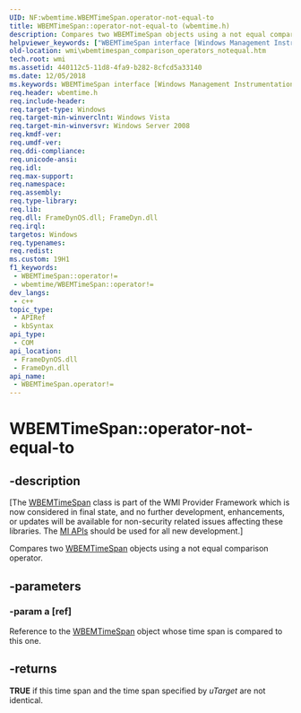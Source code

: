 ```yaml
---
UID: NF:wbemtime.WBEMTimeSpan.operator-not-equal-to
title: WBEMTimeSpan::operator-not-equal-to (wbemtime.h)
description: Compares two WBEMTimeSpan objects using a not equal comparison operator.
helpviewer_keywords: ["WBEMTimeSpan interface [Windows Management Instrumentation]","operator!= method","WBEMTimeSpan.operator!=","WBEMTimeSpan.operator-not-equal-to","WBEMTimeSpan::operator!=","WBEMTimeSpan::operator-not-equal-to","operator!=","operator!= method [Windows Management Instrumentation]","operator!= method [Windows Management Instrumentation]","WBEMTimeSpan interface","wbemtime/WBEMTimeSpan::operator!=","wmi.wbemtimespan_comparison_operators_notequal"]
old-location: wmi\wbemtimespan_comparison_operators_notequal.htm
tech.root: wmi
ms.assetid: 440112c5-11d8-4fa9-b282-8cfcd5a33140
ms.date: 12/05/2018
ms.keywords: WBEMTimeSpan interface [Windows Management Instrumentation],operator!= method, WBEMTimeSpan.operator!=, WBEMTimeSpan.operator-not-equal-to, WBEMTimeSpan::operator!=, WBEMTimeSpan::operator-not-equal-to, operator!=, operator!= method [Windows Management Instrumentation], operator!= method [Windows Management Instrumentation],WBEMTimeSpan interface, wbemtime/WBEMTimeSpan::operator!=, wmi.wbemtimespan_comparison_operators_notequal
req.header: wbemtime.h
req.include-header: 
req.target-type: Windows
req.target-min-winverclnt: Windows Vista
req.target-min-winversvr: Windows Server 2008
req.kmdf-ver: 
req.umdf-ver: 
req.ddi-compliance: 
req.unicode-ansi: 
req.idl: 
req.max-support: 
req.namespace: 
req.assembly: 
req.type-library: 
req.lib: 
req.dll: FrameDynOS.dll; FrameDyn.dll
req.irql: 
targetos: Windows
req.typenames: 
req.redist: 
ms.custom: 19H1
f1_keywords:
 - WBEMTimeSpan::operator!=
 - wbemtime/WBEMTimeSpan::operator!=
dev_langs:
 - c++
topic_type:
 - APIRef
 - kbSyntax
api_type:
 - COM
api_location:
 - FrameDynOS.dll
 - FrameDyn.dll
api_name:
 - WBEMTimeSpan.operator!=
---
```


# WBEMTimeSpan::operator-not-equal-to


## -description

<p class="CCE_Message">[The <a href="https://docs.microsoft.com/windows/desktop/api/wbemtime/nl-wbemtime-wbemtimespan">WBEMTimeSpan</a> class 
    is part of the WMI Provider Framework which is now considered in final state, and no further development, 
    enhancements, or updates will be available for non-security related issues affecting these libraries. The 
    <a href="https://docs.microsoft.com/previous-versions/windows/desktop/wmi_v2/windows-management-infrastructure">MI APIs</a> should be used for all new 
    development.]

Compares two <a href="https://docs.microsoft.com/windows/desktop/api/wbemtime/nl-wbemtime-wbemtimespan">WBEMTimeSpan</a> objects using a not equal comparison operator.

## -parameters

### -param a [ref]

Reference to the <a href="https://docs.microsoft.com/windows/desktop/api/wbemtime/nl-wbemtime-wbemtimespan">WBEMTimeSpan</a> object whose time span is compared to this one.

## -returns

<b>TRUE</b> if this time span and the time span specified by <i>uTarget</i> are not identical.

